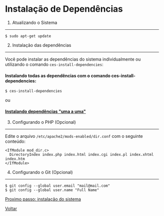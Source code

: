 Instalação de Dependências
==========================

1. Atualizando o Sistema
------------------------

```
$ sudo apt-get update
```


2. Instalação das dependências
------------------------------

Você pode instalar as dependências do sistema individualmente ou utilizando o comando `ces-install-dependencies`:

#### Instalando todas as dependências com o comando ces-install-dependencies:

```
$ ces-install-dependencies
```

ou

#### [Instalando dependências "uma a uma"](dependencies-list.md)


3. Configurando o PHP (Opcional)
--------------------------------

Edite o arquivo `/etc/apache2/mods-enabled/dir.conf` com o seguinte conteúdo:

```
<IfModule mod_dir.c>
  DirectoryIndex index.php index.html index.cgi index.pl index.xhtml index.htm
</IfModule>
```


4. Configurando o Git (Opcional)
--------------------------------

```
$ git config --global user.email "mail@mail.com"
$ git config --global user.name "Full Name"
```


[Proximo passo: instalação do sistema](system.md)

[Voltar](../getting-started.md)
